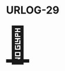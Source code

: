 # URLOG-29

<!-- Hei, Neno! Jeg lagde en ny markdown-mal som jeg håper passer bedre for URLOG. —Teodor -->

<a href="https://fig.io/" style="font-size: 10vw; text-align:center;" target="_blank"><div>🚪</div></a>
